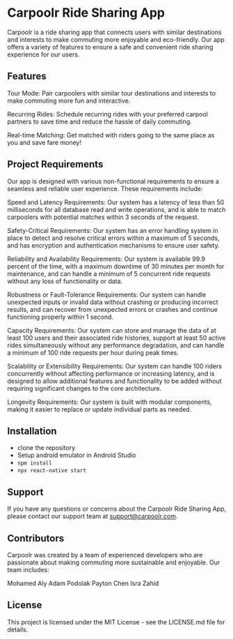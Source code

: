 # Carpoolr Ride Sharing App
Carpoolr is a ride sharing app that connects users with similar destinations and interests to make commuting more enjoyable and eco-friendly. Our app offers a variety of features to ensure a safe and convenient ride sharing experience for our users.

## Features
Tour Mode: Pair carpoolers with similar tour destinations and interests to make commuting more fun and interactive.

Recurring Rides: Schedule recurring rides with your preferred carpool partners to save time and reduce the hassle of daily commuting.

Real-time Matching: Get matched with riders going to the same place as you and save fare money!

## Project Requirements
Our app is designed with various non-functional requirements to ensure a seamless and reliable user experience. These requirements include:

Speed and Latency Requirements: Our system has a latency of less than 50 milliseconds for all database read and write operations, and is able to match carpoolers with potential matches within 3 seconds of the request.

Safety-Critical Requirements: Our system has an error handling system in place to detect and resolve critical errors within a maximum of 5 seconds, and has encryption and authentication mechanisms to ensure user safety.

Reliability and Availability Requirements: Our system is available 99.9 percent of the time, with a maximum downtime of 30 minutes per month for maintenance, and can handle a minimum of 5 concurrent ride requests without any loss of functionality or data.

Robustness or Fault-Tolerance Requirements: Our system can handle unexpected inputs or invalid data without crashing or producing incorrect results, and can recover from unexpected errors or crashes and continue functioning properly within 1 second.

Capacity Requirements: Our system can store and manage the data of at least 100 users and their associated ride histories, support at least 50 active rides simultaneously without any performance degradation, and can handle a minimum of 100 ride requests per hour during peak times.

Scalability or Extensibility Requirements: Our system can handle 100 riders concurrently without affecting performance or increasing latency, and is designed to allow additional features and functionality to be added without requiring significant changes to the core architecture.

Longevity Requirements: Our system is built with modular components, making it easier to replace or update individual parts as needed.

## Installation

- clone the repository
- Setup android emulator in Android Studio
- `npm install` 
- `npx react-native start`


## Support
If you have any questions or concerns about the Carpoolr Ride Sharing App, please contact our support team at support@carpoolr.com.

## Contributors
Carpoolr was created by a team of experienced developers who are passionate about making commuting more sustainable and enjoyable. Our team includes:

Mohamed Aly
Adam Podolak
Payton Chen
Isra Zahid

## License
This project is licensed under the MIT License - see the LICENSE.md file for details.
